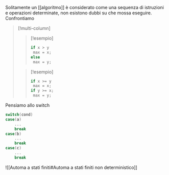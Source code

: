 Solitamente un [[algoritmo]] è considerato come una sequenza di istruzioni e operazioni determinate, non esistono dubbi su che mossa eseguire. Confrontiamo

>[!multi-column]
>
>>[!esempio]
>>```c
>>if x > y
>>	max = x;
>>else
>>	max = y;
>>```
>
>>[!esempio]
>>```c
>>if x >= y
>>	max = x;
>>if y >= x;
>>	max = y;
>>```

Pensiamo allo switch

```c
switch(cond)
case(a)
	...
	break
case(b)
	...
	break
case(c)
	...
	break
```


![[Automa a stati finiti#Automa a stati finiti non deterministico]]
